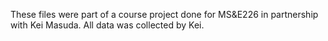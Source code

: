 These files were part of a course project done for MS&E226 in partnership with Kei Masuda. All data was collected by Kei.